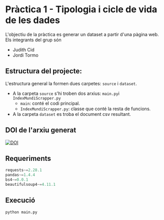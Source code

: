 # Pràctica 1 - Tipologia i cicle de vida de les dades
L'objectiu de la pràctica es generar un dataset a partir d'una pàgina web. Els integrants del grup són
- Judith Cid
- Jordi Tormo

## Estructura del projecte:
L'estructura general la formen dues carpetes: `source` i `dataset`.
- A la carpeta `source` s'hi troben dos arxius: `main.py`i `IndexMundiScrapper.py`
  - `main`: conté el codi principal.
  - `IndexMundiScrapper.py`: classe que conté la resta de funcions.
- A la carpeta `dataset` es troba el document csv resultant.

## DOI de l'arxiu generat
[![DOI](https://zenodo.org/badge/DOI/10.5281/zenodo.7336214.svg)](https://doi.org/10.5281/zenodo.7336214)

## Requeriments
```python
requests~=2.28.1
pandas~=1.4.4
bs4~=0.0.1
beautifulsoup4~=4.11.1
```

## Execució

```python
python main.py 
```
